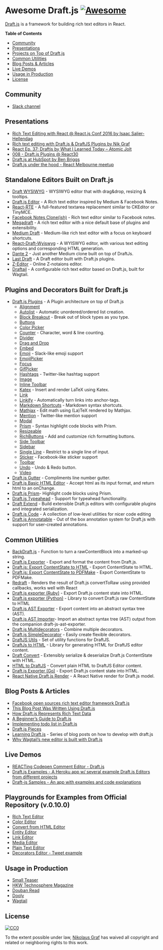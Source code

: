 # Awesome Draft.js [![Awesome](https://cdn.rawgit.com/sindresorhus/awesome/d7305f38d29fed78fa85652e3a63e154dd8e8829/media/badge.svg)](https://github.com/sindresorhus/awesome)

[Draft.js](https://draftjs.org/) is a framework for building rich text editors in React.

**Table of Contents**

- [Community](https://github.com/nikgraf/awesome-draft-js#community)
- [Presentations](https://github.com/nikgraf/awesome-draft-js#presentations)
- [Projects on Top of Draft.js](https://github.com/nikgraf/awesome-draft-js#standalone-editors-built-on-draftjs)
- [Common Utilities](https://github.com/nikgraf/awesome-draft-js#common-utilities)
- [Blog Posts & Articles](https://github.com/nikgraf/awesome-draft-js#blog-posts--articles)
- [Live Demos](https://github.com/nikgraf/awesome-draft-js#live-demos)
- [Usage in Production](https://github.com/nikgraf/awesome-draft-js#usage-in-production)
- [License](https://github.com/nikgraf/awesome-draft-js#license)

## Community

* [Slack channel](https://draftjs.herokuapp.com/)

## Presentations
* [Rich Text Editing with React @ React.js Conf 2016 by Isaac Salier-Hellendag ](https://www.youtube.com/watch?v=feUYwoLhE_4)
* [Rich text editing with Draft.js & DraftJS Plugins by Nik Graf](https://www.youtube.com/watch?v=gxNuHZXZMgs)
* [React Ep. 37: Draftjs by What I Learned Today – Atomic Jolt](https://www.youtube.com/watch?v=0k9suXgCtTA)
* [008 - Draft.js Plugins @ React30](https://www.youtube.com/watch?v=w-PqnpMizcQ)
* [Draft.js at HubSpot by Ben Briggs](https://product.hubspot.com/blog/tech-talk-at-night-react-meetup)
* [Draft.js under the hood - React Melbourne meetup](https://www.youtube.com/watch?feature=player_embedded&v=vOZAO3jFSHI)

## Standalone Editors Built on Draft.js

* [Draft WYSIWYG](https://github.com/bkniffler/draft-wysiwyg) - WYSIWYG editor that with drag&drop, resizing & tooltips.
* [Draft.js Editor](https://github.com/AlastairTaft/draft-js-editor/) - A Rich text editor inspired by Medium & Facebook Notes.
* [React-RTE](https://github.com/sstur/react-rte/) - A full-featured textarea replacement similar to CKEditor or TinyMCE.
* [Facebook Notes Clone(ish)](https://github.com/andrewcoelho/react-text-editor) - Rich text editor similar to Facebook notes.
* [Megadraft](https://github.com/globocom/megadraft) - A rich text editor with a nice default base of plugins and extensibility.
* [Medium Draft](https://github.com/brijeshb42/medium-draft) - Medium-like rich text editor with a focus on keyboard shortcuts.
* [React-Draft-Wyiswyg](https://github.com/jpuri/react-draft-wysiwyg) - A WYISWYG editor, with various text editing options and corresponding HTML generation.
* [Dante 2](https://github.com/michelson/dante2) - Just another Medium clone built on top of DraftJs.
* [Last Draft](https://github.com/vacenz/last-draft) - A Draft editor built with Draft.js plugins.
* [Z-Editor](https://github.com/Z-Editor/Z-Editor) - Online Z-notaions editor.
* [Draftail](https://github.com/springload/draftail/) -  A configurable rich text editor based on Draft.js, built for Wagtail.

## Plugins and Decorators Built for Draft.js

* [Draft.js Plugins](https://github.com/draft-js-plugins/draft-js-plugins) - A Plugin architecture on top of Draft.js
  - [Alignment](https://www.draft-js-plugins.com/plugin/alignment)
  - [Autolist](https://github.com/icelab/draft-js-autolist-plugin) - Automatic unordered/ordered list creation.
  - [Block Breakout](https://github.com/icelab/draft-js-block-breakout-plugin) - Break out of block types as you type.
  - [Buttons](https://github.com/vacenz/last-draft-js-plugins)
  - [Color Picker](https://github.com/vacenz/last-draft-js-plugins)
  - [Counter](https://www.draft-js-plugins.com/plugin/counter) - Character, word & line counting.
  - [Divider](https://github.com/simsim0709/draft-js-plugins/tree/master/draft-js-divider-plugin)
  - [Drag and Drop](https://www.draft-js-plugins.com/plugin/drag-n-drop)
  - [Embed](https://github.com/vacenz/last-draft-js-plugins)
  - [Emoji](https://www.draft-js-plugins.com/plugin/emoji) - Slack-like emoji support
  - [EmojiPicker](https://github.com/vacenz/last-draft-js-plugins)
  - [Focus](https://www.draft-js-plugins.com/plugin/focus)
  - [GifPicker](https://github.com/vacenz/last-draft-js-plugins)
  - [Hashtags](https://www.draft-js-plugins.com/plugin/hashtag) - Twitter-like hashtag support
  - [Image](https://www.draft-js-plugins.com/plugin/image)
  - [Inline Toolbar](https://www.draft-js-plugins.com/plugin/inline-toolbar)
  - [Katex](https://github.com/letranloc/draft-js-katex-plugin) - Insert and render LaTeX using Katex.
  - [Link](https://github.com/vacenz/last-draft-js-plugins)
  - [Linkify](https://www.draft-js-plugins.com/plugin/linkify) - Automatically turn links into anchor-tags.
  - [Markdown Shortcuts](https://github.com/ngs/draft-js-markdown-shortcuts-plugin/) - Markdown syntax shortcuts.
  - [Mathjax](https://github.com/efloti/draft-js-mathjax-plugin) - Edit math using (La)TeX rendered by Mathjax.
  - [Mention](https://www.draft-js-plugins.com/plugin/mention) - Twitter-like mention support
  - [Modal](https://github.com/vacenz/last-draft-js-plugins)
  - [Prism](https://github.com/withspectrum/draft-js-prism-plugin) - Syntax highlight code blocks with Prism.
  - [Resizeable](https://www.draft-js-plugins.com/plugin/resizeable)
  - [RichButtons](https://github.com/jasonphillips/draft-js-richbuttons-plugin) - Add and customize rich formatting buttons.
  - [Side Toolbar](https://www.draft-js-plugins.com/plugin/side-toolbar)
  - [Sidebar](https://github.com/vacenz/last-draft-js-plugins)
  - [Single Line](https://github.com/icelab/draft-js-single-line-plugin) - Restrict to a single line of input.
  - [Sticker](https://www.draft-js-plugins.com/plugin/sticker) - Facebook-like sticker support
  - [Toolbar](https://github.com/vacenz/last-draft-js-plugins)
  - [Undo](https://www.draft-js-plugins.com/plugin/undo) - Undo & Redo button.
  - [Video](https://www.draft-js-plugins.com/plugin/video)
* [Draft.js Gutter](https://github.com/seejamescode/draft-js-gutter) - Compliments line number gutter.
* [Draft.js Basic HTML Editor](https://github.com/dburrows/draft-js-basic-html-editor) - Accept html as its input format, and return html to an onChange.
* [Draft.js Prism](https://github.com/SamyPesse/draft-js-prism)- Highlight code blocks using Prism.
* [Draft.js Typeahead](https://github.com/dooly-ai/draft-js-typeahead) - Support for typeahead functionality.
* [Draft Extend](https://github.com/HubSpot/draft-extend) - Build extensible Draft.js editors with configurable plugins and integrated serialization.
* [Draft.js Code](https://github.com/SamyPesse/draft-js-code) - A collection of low-level utilities for nicer code editing
* [Draft.js Annotatable](https://github.com/cltk/annotations) - Out of the box annotation system for Draft.js with support for user-created annotations.  

## Common Utilities

* [BackDraft.js](https://github.com/evanc/backdraft-js) - Function to turn a rawContentBlock into a marked-up string.
* [Draft.js Exporter](https://github.com/rkpasia/draft-js-exporter) - Export and format the content from Draft.js.
* [Draft.js: Export ContentState to HTML](https://github.com/sstur/draft-js-utils/tree/master/packages/draft-js-export-html) - Export ContentState to HTML.
* [Draft.js: Export ContentState to PDFMake](https://github.com/datagenno/draft-js-export-pdfmake) - Export ContentState to PDFMake.
* [Redraft](https://github.com/lokiuz/redraft) - Renders the result of Draft.js convertToRaw using provided callbacks, works well with React
* [Draft.js exporter (Ruby)](https://github.com/ignitionworks/draftjs_exporter) - Export Draft.js content state into HTML.
* [Draft.js exporter (Python)](https://github.com/springload/draftjs_exporter) - Library to convert Draft.js raw ContentState to HTML
* [Draft.js AST Exporter](https://github.com/icelab/draft-js-ast-exporter) - Export content into an abstract syntax tree (AST).
* [Draft.js AST Importer](https://github.com/icelab/draft-js-ast-importer)- Import an abstract syntax tree (AST) output from the companion draft-js-ast-exporter.
* [Draft.js Multidecorators](https://github.com/SamyPesse/draft-js-multidecorators) - Combine multiple decorators.
* [Draft.js SimpleDecorator](https://github.com/Soreine/draft-js-simpledecorator) - Easily create flexible decorators.
* [DraftJS Utils](https://github.com/jpuri/draftjs-utils) - Set of utility functions for DraftJS.
* [DraftJs to HTML](https://github.com/jpuri/draftjs-to-html) - Library for generating HTML for DraftJS editor content.
* [Draft Convert](https://github.com/HubSpot/draft-convert) - Extensibly serialize & deserialize Draft.js ContentState with HTML.
* [HTML to DraftJS](https://github.com/jpuri/html-to-draftjs) - Convert plain HTML to DraftJS Editor content.
* [Draft.js Exporter (Go)](https://github.com/ejilay/draftjs) - Export Draft.js content state into HTML.
* [React Native Draft.js Render](https://github.com/globocom/react-native-draftjs-render) - A React Native render for Draft.js model.

## Blog Posts & Articles

* [Facebook open sources rich text editor framework Draft.js](https://code.facebook.com/posts/1684092755205505/facebook-open-sources-rich-text-editor-framework-draft-js/)
* [This Blog Post Was Written Using Draft.js](https://dev.to/ben/this-blog-post-was-written-using-draftjs)
* [How Draft.js Represents Rich Text Data](https://medium.com/@rajaraodv/how-draft-js-represents-rich-text-data-eeabb5f25cf2#.7gd8psdvi)
* [A Beginner’s Guide to Draft.js](https://medium.com/@adrianli/a-beginner-s-guide-to-draft-js-d1823f58d8cc#.uufeulpl5)
* [Implementing todo list in Draft.js](http://bitwiser.in/2016/08/31/implementing-todo-list-in-draft-js.html)
* [Draft.js Pieces](https://cannibalcoder.com/2016/12/02/draft-js-pieces/)
* [Learning Draft.js](https://reactrocket.com/series/learning-draft-js/) - Series of blog posts on how to develop with draft.js
* [Why Wagtail’s new editor is built with Draft.js](https://wagtail.io/blog/why-wagtail-new-editor-is-built-with-draft-js/)

## Live Demos

* [REACTing Codepen Comment Editor - Draft.js](https://codepen.io/rkpasia/full/jqbrpq)
* [Draft.js Examples - A Heroku app w/ several example Draft.js Editors from different projects](http://draftjs-examples.herokuapp.com/)
* [Draft-js Samples - An app with examples and code explanations](https://github.com/Mair/react-meetup-draftjs)

## Playgrounds for Examples from Official Repository (v.0.10.0)
* [Rich Text Editor](https://codepen.io/Kiwka/pen/YNYvyG)
* [Color Editor](https://codepen.io/Kiwka/pen/oBpVve)
* [Convert from HTML Editor](https://codepen.io/Kiwka/pen/YNYgWa)
* [Entity Editor](https://codepen.io/Kiwka/pen/wgpOoZ)
* [Link Editor](https://codepen.io/Kiwka/pen/ZLvPeO)
* [Media Editor](https://codepen.io/Kiwka/pen/rjpRzj)
* [Plain Text Editor](https://codepen.io/Kiwka/pen/jyYJzb)
* [Decorators Editor - Tweet example](https://codepen.io/Kiwka/pen/KaZERV)

## Usage in Production
* [Small Teaser](https://www.smallteaser.com/login?targetUrl=%2Farticles%2Fwrite)
* [HKW Technosphere Magazine](https://technosphere-magazine.hkw.de/)
* [Douban Read](https://read.douban.com/editor_ng)
* [Dooly](https://www.dooly.ai)
* [Wagtail](https://wagtail.io/)

## License

[![CC0](http://mirrors.creativecommons.org/presskit/buttons/88x31/svg/cc-zero.svg)](https://creativecommons.org/publicdomain/zero/1.0/)

To the extent possible under law, [Nikolaus Graf](https://github.com/nikgraf/) has waived all copyright and related or neighboring rights to this work.
